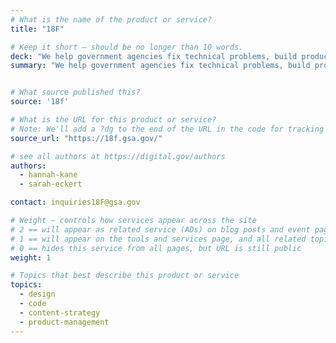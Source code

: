 ```yaml
---
# What is the name of the product or service?
title: "18F"

# Keep it short — should be no longer than 10 words.
deck: "We help government agencies fix technical problems, build products, and improve how government serves the public through technology."
summary: "We help government agencies fix technical problems, build products, and improve how government serves the public through technology."


# What source published this?
source: '18f'

# What is the URL for this product or service?
# Note: We'll add a ?dg to the end of the URL in the code for tracking purposes
source_url: "https://18f.gsa.gov/"

# see all authors at https://digital.gov/authors
authors:
  - hannah-kane
  - sarah-eckert

contact: inquiries18F@gsa.gov

# Weight — controls how services appear across the site
# 2 == will appear as related service (ADs) on blog posts and event pages
# 1 == will appear on the tools and services page, and all related topic pages
# 0 == hides this service from all pages, but URL is still public
weight: 1

# Topics that best describe this product or service
topics:
  - design
  - code
  - content-strategy
  - product-management
---
```

